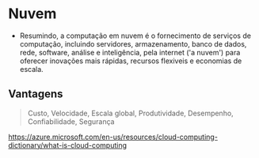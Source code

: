 # Nuvem

- Resumindo, a computação em nuvem é o fornecimento de serviços de computação, incluindo servidores, armazenamento, banco de dados, rede, software, análise e inteligência, pela internet ('a nuvem') para oferecer inovações mais rápidas, recursos flexiveis e economias de escala.

## Vantagens
> Custo, Velocidade, Escala global, Produtividade, Desempenho, Confiabilidade, Segurança

https://azure.microsoft.com/en-us/resources/cloud-computing-dictionary/what-is-cloud-computing